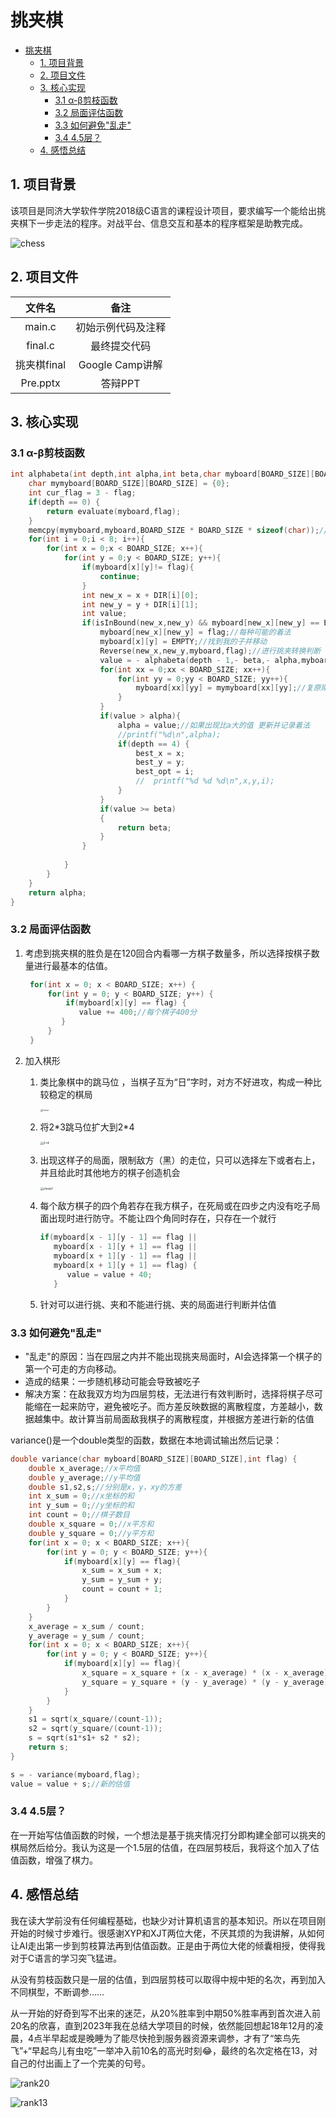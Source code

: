 # 挑夹棋

- [挑夹棋](#挑夹棋)
  - [1. 项目背景](#1-项目背景)
  - [2. 项目文件](#2-项目文件)
  - [3. 核心实现](#3-核心实现)
    - [3.1 α-β剪枝函数](#31-α-β剪枝函数)
    - [3.2 局面评估函数](#32-局面评估函数)
    - [3.3 如何避免"乱走"](#33-如何避免乱走)
    - [3.4 4.5层？](#34-45层)
  - [4. 感悟总结](#4-感悟总结)


## 1. 项目背景

该项目是同济大学软件学院2018级C语言的课程设计项目，要求编写一个能给出挑夹棋下一步走法的程序。对战平台、信息交互和基本的程序框架是助教完成。

![chess](/assets/chess.png)

## 2. 项目文件

|   文件名    |        备注        |
| :---------: | :----------------: |
|   main.c    | 初始示例代码及注释 |
|   final.c   |    最终提交代码    |
| 挑夹棋final |  Google Camp讲解   |
|  Pre.pptx   |      答辩PPT       |



## 3. 核心实现

### 3.1 α-β剪枝函数

```c
int alphabeta(int depth,int alpha,int beta,char myboard[BOARD_SIZE][BOARD_SIZE],int flag) {
    char mymyboard[BOARD_SIZE][BOARD_SIZE] = {0};
    int cur_flag = 3 - flag;
    if(depth == 0) {
        return evaluate(myboard,flag);
    }
    memcpy(mymyboard,myboard,BOARD_SIZE * BOARD_SIZE * sizeof(char));//拷贝当前棋局以备用，每层要复原
    for(int i = 0;i < 8; i++){
        for(int x = 0;x < BOARD_SIZE; x++){
            for(int y = 0;y < BOARD_SIZE; y++){
                if(myboard[x][y]!= flag){
                    continue;
                }
                int new_x = x + DIR[i][0];
                int new_y = y + DIR[i][1];
                int value;
                if(isInBound(new_x,new_y) && myboard[new_x][new_y] == EMPTY){
                    myboard[new_x][new_y] = flag;//每种可能的着法
                    myboard[x][y] = EMPTY;//找到我的子并移动
                    Reverse(new_x,new_y,myboard,flag);//进行挑夹转换判断
                    value = - alphabeta(depth - 1,- beta,- alpha,myboard,cur_flag);//ab剪枝递归 <注意交换ab位置且为负值 基于负极大值搜索>
                    for(int xx = 0;xx < BOARD_SIZE; xx++){
                        for(int yy = 0;yy < BOARD_SIZE; yy++){
                            myboard[xx][yy] = mymyboard[xx][yy];//复原刚刚移动的棋盘 即撤销着法
                        }
                    }
                    if(value > alpha){
                        alpha = value;//如果出现比a大的值 更新并记录着法
                        //printf("%d\n",alpha);
                        if(depth == 4) {
                            best_x = x;
                            best_y = y;
                            best_opt = i;
                            //  printf("%d %d %d\n",x,y,i);
                        }
                    }
                    if(value >= beta)
                    {
                        return beta;
                    }
                }
                
            }
        }
    }
    return alpha;
}
```

### 3.2 局面评估函数

1. 考虑到挑夹棋的胜负是在120回合内看哪一方棋子数量多，所以选择按棋子数量进行最基本的估值。

   ```c
    for(int x = 0; x < BOARD_SIZE; x++) {
        for(int y = 0; y < BOARD_SIZE; y++) {
        	if(myboard[x][y] == flag) {
               value += 400;//每个棋子400分
           }
        }
    }
   ```

2. 加入棋形

   1. 类比象棋中的跳马位 ，当棋子互为“日”字时，对方不好进攻，构成一种比较稳定的棋局

      <img src="/assets/horse.png" alt="horse" style="zoom: 25%;" />

   2. 将2*3跳马位扩大到2\*4

      <img src="/assets/24.png" alt="2*4" style="zoom: 33%;" />

   3. 出现这样子的局面，限制敌方（黑）的走位，只可以选择左下或者右上，并且给此时其他地方的棋子创造机会

      <img src="/assets/chess1.png" alt="chess1" style="zoom: 33%;" />

   4. 每个敌方棋子的四个角若存在我方棋子，在死局或在四步之内没有吃子局面出现时进行防守。不能让四个角同时存在，只存在一个就行

      ```c
      if(myboard[x - 1][y - 1] == flag || 
         myboard[x - 1][y + 1] == flag || 
         myboard[x + 1][y - 1] == flag || 
         myboard[x + 1][y + 1] == flag) {
            value = value + 40;
         }
      ```

   5. 针对可以进行挑、夹和不能进行挑、夹的局面进行判断并估值

### 3.3 如何避免"乱走"

- "乱走"的原因：当在四层之内并不能出现挑夹局面时，AI会选择第一个棋子的第一个可走的方向移动。
- 造成的结果：一步随机移动可能会导致被吃子
- 解决方案：在敌我双方均为四层剪枝，无法进行有效判断时，选择将棋子尽可能缩在一起来防守，避免被吃子。而方差反映数据的离散程度，方差越小，数据越集中。故计算当前局面敌我棋子的离散程度，并根据方差进行新的估值

variance()是一个double类型的函数，数据在本地调试输出然后记录：

```c
double variance(char myboard[BOARD_SIZE][BOARD_SIZE],int flag) {
    double x_average;//x平均值
    double y_average;//y平均值
    double s1,s2,s;//分别是x，y，xy的方差
    int x_sum = 0;//x坐标的和
    int y_sum = 0;//y坐标的和
    int count = 0;//棋子数目
    double x_square = 0;//x平方和
    double y_square = 0;//y平方和
    for(int x = 0; x < BOARD_SIZE; x++){
        for(int y = 0; y < BOARD_SIZE; y++){
            if(myboard[x][y] == flag){
                x_sum = x_sum + x;
                y_sum = y_sum + y;
                count = count + 1;
            }
        }
    }
    x_average = x_sum / count;
    y_average = y_sum / count;
    for(int x = 0; x < BOARD_SIZE; x++){
        for(int y = 0; y < BOARD_SIZE; y++){
            if(myboard[x][y] == flag){
                x_square = x_square + (x - x_average) * (x - x_average);
                y_square = y_square + (y - y_average) * (y - y_average);
            }
        }
    }
    s1 = sqrt(x_square/(count-1));
    s2 = sqrt(y_square/(count-1));
    s = sqrt(s1*s1+ s2 * s2);
    return s;
}

s = - variance(myboard,flag);
value = value + s;//新的估值
```



### 3.4 4.5层？

​    在一开始写估值函数的时候，一个想法是基于挑夹情况打分即构建全部可以挑夹的棋局然后给分。我认为这是一个1.5层的估值，在四层剪枝后，我将这个加入了估值函数，增强了棋力。 



## 4. 感悟总结

我在读大学前没有任何编程基础，也缺少对计算机语言的基本知识。所以在项目刚开始的时候寸步难行。很感谢XYP和XJT两位大佬，不厌其烦的为我讲解，从如何让AI走出第一步到剪枝算法再到估值函数。正是由于两位大佬的倾囊相授，使得我对于C语言的学习突飞猛进。

从没有剪枝函数只是一层的估值，到四层剪枝可以取得中规中矩的名次，再到加入不同棋型，不断调参……

从一开始的好奇到写不出来的迷茫，从20%胜率到中期50%胜率再到首次进入前20名的欣喜，直到2023年我在总结大学项目的时候，依然能回想起18年12月的凌晨，4点半早起或是晚睡为了能尽快抢到服务器资源来调参，才有了“笨鸟先飞”+“早起鸟儿有虫吃”一举冲入前10名的高光时刻:joy:，最终的名次定格在13，对自己的付出画上了一个完美的句号。

![rank20](assets/rank18.jpg)

![rank13](/assets/rank13.jpg)

